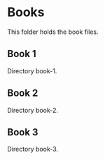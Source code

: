 # Books

This folder holds the book files.

## Book 1

Directory book-1.

## Book 2

Directory book-2.

## Book 3

Directory book-3.

